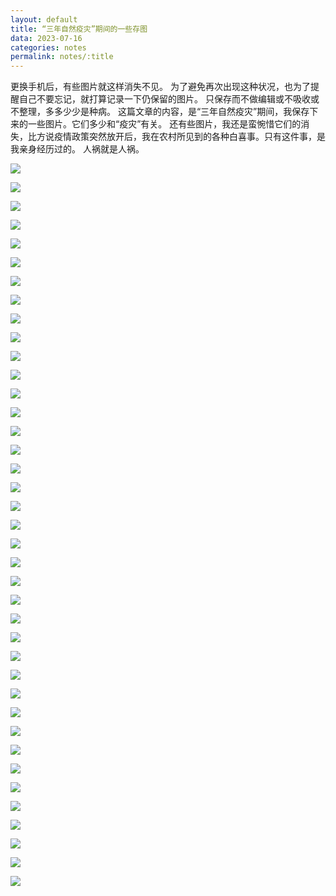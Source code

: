 ```yaml
---
layout: default
title: “三年自然疫灾”期间的一些存图
data: 2023-07-16
categories: notes
permalink: notes/:title
---
```


更换手机后，有些图片就这样消失不见。
为了避免再次出现这种状况，也为了提醒自己不要忘记，就打算记录一下仍保留的图片。
只保存而不做编辑或不吸收或不整理，多多少少是种病。
这篇文章的内容，是“三年自然疫灾”期间，我保存下来的一些图片。它们多少和“疫灾”有关。
还有些图片，我还是蛮惋惜它们的消失，比方说疫情政策突然放开后，我在农村所见到的各种白喜事。只有这件事，是我亲身经历过的。
人祸就是人祸。

![](/attachment/202307161945/20221130_165246.jpg)

![](/attachment/202307161945/20221201_092241.jpg)

![](/attachment/202307161945/20221201_230416.jpg)

![](/attachment/202307161945/20221205_080952.jpg)

![](/attachment/202307161945/20221206_032922.jpg)

![](/attachment/202307161945/20221207_093104.jpg)

![](/attachment/202307161945/20221208_082912.jpg)

![](/attachment/202307161945/85063101-c801-4ed7-a69d-5d0900aa8d69.jpeg)

![](/attachment/202307161945/20221127001783_20221127131534.jpg)

![](/attachment/202307161945/a29dab83d409967f33c81e15ca7afdc4.webp)

![](/attachment/202307161945/aaaaaaaaaaa3.webp)

![](/attachment/202307161945/IMG_20200526_181938_0971.jpg)

![](/attachment/202307161945/IMG_20211223_232458_0196.jpg)

![](/attachment/202307161945/IMG_20221129_122702_479.jpg)

![](/attachment/202307161945/IMG_20221129_122702_508.jpg)

![](/attachment/202307161945/IMG_20221129_122702_633.jpg)

![](/attachment/202307161945/IMG_20221129_122703_0234.jpg)

![](/attachment/202307161945/IMG_20221209_163152_0543.jpg)

![](/attachment/202307161945/IMG_20221212_144556_0729.jpg)

![](/attachment/202307161945/vo36uk.jpg)

![](/attachment/202307161945/23china-party-congress-protest-01-articleLarge.webp)

![](/attachment/202307161945/“他的软肋是儿子”.jpeg)

![](/attachment/202307161945/“我们是最后一代”.jpg)

![](/attachment/202307161945/022a0000-0aff-0242-e592-08dad02cd620_w1023_r1_s.avif)

![](/attachment/202307161945/20220202_111438.jpg)

![](/attachment/202307161945/20220205_211101.jpg)

![](/attachment/202307161945/20220207_111156.jpg)

![](/attachment/202307161945/20220209_233312.jpg)

![](/attachment/202307161945/20220218_075903.jpg)

![](/attachment/202307161945/20220416_005801.jpg)

![](/attachment/202307161945/20220416_221912.jpg)

![](/attachment/202307161945/20221126_151958.jpg)

![](/attachment/202307161945/20221127_102325.jpg)

![](/attachment/202307161945/20221127_105858.jpg)

![](/attachment/202307161945/20221127_143525.jpg)

![](/attachment/202307161945/20221128_044632.jpg)

![](/attachment/202307161945/20221128_152636.jpg)

![](/attachment/202307161945/20221130_120322.jpg)

![](/attachment/202307161945/20221130_160054.jpg)
